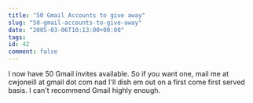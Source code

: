 ```yaml
---
title: "50 Gmail Accounts to give away"
slug: "50-gmail-accounts-to-give-away"
date: "2005-03-06T10:13:00+00:00"
tags:
id: 42
comment: false
---
```


I now have 50 Gmail invites available. So if you want one, mail me at cwjoneill at gmail dot com nad I'll dish em out on a first come first served basis. I can't recommend Gmail highly enough.
